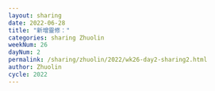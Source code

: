 ```yaml
---
layout: sharing
date: 2022-06-28
title: "新增靈修："
categories: sharing Zhuolin
weekNum: 26
dayNum: 2
permalink: /sharing/zhuolin/2022/wk26-day2-sharing2.html
author: Zhuolin
cycle: 2022
---  
```

